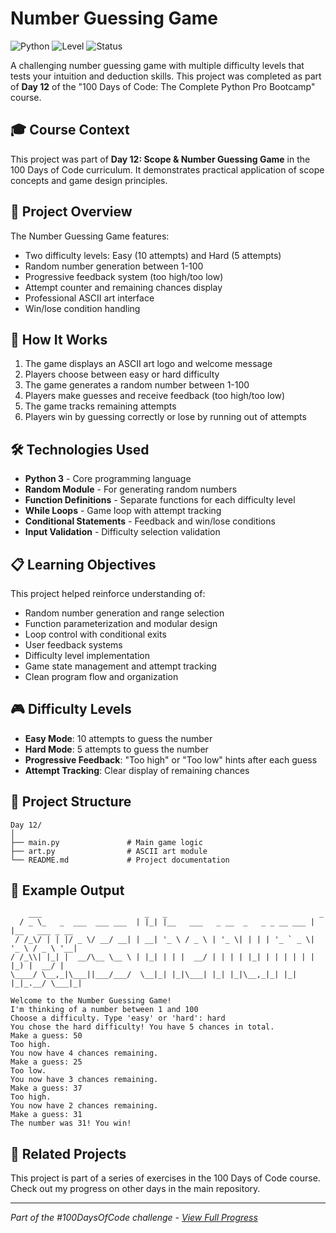 # Number Guessing Game

![Python](https://img.shields.io/badge/Python-3-blue?style=for-the-badge)
![Level](https://img.shields.io/badge/Level-Beginner-green?style=for-the-badge)
![Status](https://img.shields.io/badge/Status-Complete-brightgreen?style=for-the-badge)

A challenging number guessing game with multiple difficulty levels that tests your intuition and deduction skills. This project was completed as part of **Day 12** of the "100 Days of Code: The Complete Python Pro Bootcamp" course.

## 🎓 Course Context

This project was part of **Day 12: Scope & Number Guessing Game** in the 100 Days of Code curriculum. It demonstrates practical application of scope concepts and game design principles.

## 🎯 Project Overview

The Number Guessing Game features:
- Two difficulty levels: Easy (10 attempts) and Hard (5 attempts)
- Random number generation between 1-100
- Progressive feedback system (too high/too low)
- Attempt counter and remaining chances display
- Professional ASCII art interface
- Win/lose condition handling

## 🚀 How It Works

1. The game displays an ASCII art logo and welcome message
2. Players choose between easy or hard difficulty
3. The game generates a random number between 1-100
4. Players make guesses and receive feedback (too high/too low)
5. The game tracks remaining attempts
6. Players win by guessing correctly or lose by running out of attempts

## 🛠️ Technologies Used

- **Python 3** - Core programming language
- **Random Module** - For generating random numbers
- **Function Definitions** - Separate functions for each difficulty level
- **While Loops** - Game loop with attempt tracking
- **Conditional Statements** - Feedback and win/lose conditions
- **Input Validation** - Difficulty selection validation

## 📋 Learning Objectives

This project helped reinforce understanding of:
- Random number generation and range selection
- Function parameterization and modular design
- Loop control with conditional exits
- User feedback systems
- Difficulty level implementation
- Game state management and attempt tracking
- Clean program flow and organization

## 🎮 Difficulty Levels

- **Easy Mode**: 10 attempts to guess the number
- **Hard Mode**: 5 attempts to guess the number  
- **Progressive Feedback**: "Too high" or "Too low" hints after each guess
- **Attempt Tracking**: Clear display of remaining chances

## 📁 Project Structure

```
Day 12/
│
├── main.py               # Main game logic
├── art.py                # ASCII art module
└── README.md             # Project documentation
```

## 📝 Example Output

```
    ___                       _   _                                  _               
  / _ \_   _  ___  ___ ___  | |_| |__   ___   _ __  _   _ _ __ ___ | |__   ___ _ __ 
 / /_\/ | | |/ _ \/ __/ __| | __| '_ \ / _ \ | '_ \| | | | '_ ` _ \| '_ \ / _ \ '__|
/ /_\\| |_| |  __/\__ \__ \ | |_| | | |  __/ | | | | |_| | | | | | | |_) |  __/ |   
\____/ \__,_|\___||___/___/  \__|_| |_|\___| |_| |_|\__,_|_| |_| |_|_.__/ \___|_|   

Welcome to the Number Guessing Game!
I'm thinking of a number between 1 and 100
Choose a difficulty. Type 'easy' or 'hard': hard
You chose the hard difficulty! You have 5 chances in total.
Make a guess: 50
Too high.
You now have 4 chances remaining.
Make a guess: 25
Too low.
You now have 3 chances remaining.
Make a guess: 37
Too high.
You now have 2 chances remaining.
Make a guess: 31
The number was 31! You win!
```

## 🔄 Related Projects

This project is part of a series of exercises in the 100 Days of Code course. Check out my progress on other days in the main repository.

---

*Part of the #100DaysOfCode challenge - [View Full Progress](https://github.com/evncosta/100-Days-of-Code)*
